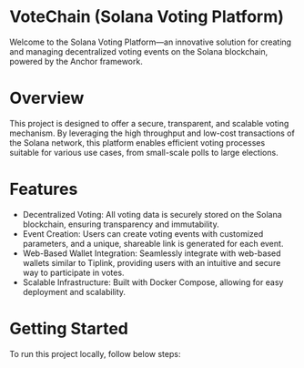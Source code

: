 
# VoteChain (Solana Voting Platform)
Welcome to the Solana Voting Platform—an innovative solution for creating and managing decentralized voting events on the Solana blockchain, powered by the Anchor framework.

# Overview
This project is designed to offer a secure, transparent, and scalable voting mechanism. By leveraging the high throughput and low-cost transactions of the Solana network, this platform enables efficient voting processes suitable for various use cases, from small-scale polls to large elections.

# Features
- Decentralized Voting: All voting data is securely stored on the Solana blockchain, ensuring transparency and immutability.
- Event Creation: Users can create voting events with customized parameters, and a unique, shareable link is generated for each event.
- Web-Based Wallet Integration: Seamlessly integrate with web-based wallets similar to Tiplink, providing users with an intuitive and secure way to participate in votes.
- Scalable Infrastructure: Built with Docker Compose, allowing for easy deployment and scalability.

# Getting Started
To run this project locally, follow below steps:
